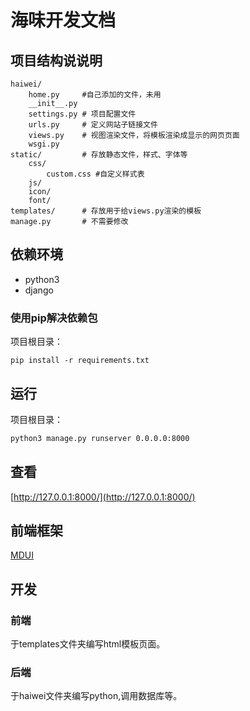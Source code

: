 # 海味开发文档

## 项目结构说说明

```
haiwei/
    home.py		#自己添加的文件，未用
    __init__.py
    settings.py	# 项目配置文件
    urls.py	    # 定义网站子链接文件
    views.py	# 视图渲染文件，将模板渲染成显示的网页页面
    wsgi.py		
static/			# 存放静态文件，样式、字体等
    css/
        custom.css #自定义样式表
    js/
    icon/
    font/
templates/		# 存放用于给views.py渲染的模板 
manage.py 		# 不需要修改
```

## 依赖环境
- python3
- django

### 使用pip解决依赖包

项目根目录：
```
pip install -r requirements.txt
```

## 运行
项目根目录：
```bash
python3 manage.py runserver 0.0.0.0:8000
```

## 查看
[http://127.0.0.1:8000/](http://127.0.0.1:8000/)


## 前端框架
[MDUI](https://www.mdui.org/)

## 开发

### 前端 
于templates文件夹编写html模板页面。

### 后端
于haiwei文件夹编写python,调用数据库等。



